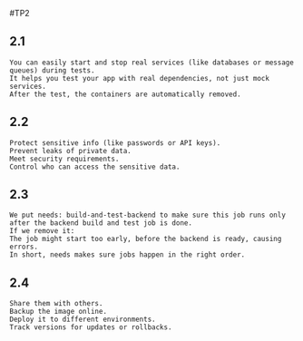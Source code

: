 #TP2
## 2.1
	You can easily start and stop real services (like databases or message queues) during tests.
	It helps you test your app with real dependencies, not just mock services.
	After the test, the containers are automatically removed.
## 2.2
	Protect sensitive info (like passwords or API keys).
	Prevent leaks of private data.
	Meet security requirements.
	Control who can access the sensitive data.
## 2.3
	We put needs: build-and-test-backend to make sure this job runs only after the backend build and test job is done.
	If we remove it:
	The job might start too early, before the backend is ready, causing errors.
	In short, needs makes sure jobs happen in the right order.
## 2.4
	Share them with others.
	Backup the image online.
	Deploy it to different environments.
	Track versions for updates or rollbacks.
